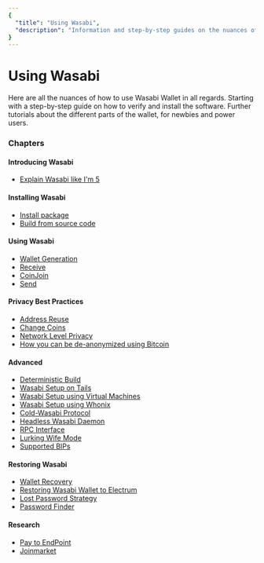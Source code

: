 ```yaml
---
{
  "title": "Using Wasabi",
  "description": "Information and step-by-step guides on the nuances of how to use Wasabi. This is the Wasabi documentation, an archive of knowledge about the open-source, non-custodial and privacy-focused Bitcoin wallet for desktop."
}
---
```


# Using Wasabi

Here are all the nuances of how to use Wasabi Wallet in all regards.
Starting with a step-by-step guide on how to verify and install the software.
Further tutorials about the different parts of the wallet, for newbies and power users.

### Chapters

#### Introducing Wasabi
- [Explain Wasabi like I'm 5](/using-wasabi/ELI5.md)

#### Installing Wasabi
- [Install package](/using-wasabi/InstallPackage.md)
- [Build from source code](/using-wasabi/BuildSource.md)

#### Using Wasabi
- [Wallet Generation](/using-wasabi/WalletGeneration.md)
- [Receive](/using-wasabi/Receive.md)
- [CoinJoin](/using-wasabi/CoinJoin.md)
- [Send](/using-wasabi/Send.md)


#### Privacy Best Practices
- [Address Reuse](/using-wasabi/AddressReuse.md)
- [Change Coins](/using-wasabi/ChangeCoins.md)
- [Network Level Privacy](/using-wasabi/NetworkLevelPrivacy.md)
- [How you can be de-anonymized using Bitcoin](/using-wasabi/Deanonimization.md)

#### Advanced
- [Deterministic Build](/using-wasabi/DeterministicBuild.md)
- [Wasabi Setup on Tails](/using-wasabi/WasabiSetupTails.md)
- [Wasabi Setup using Virtual Machines](/using-wasabi/WasabiSetupVM.md)
- [Wasabi Setup using Whonix](/using-wasabi/WasabiSetupWhonix.md)
- [Cold-Wasabi Protocol](/using-wasabi/ColdWasabi.md)
- [Headless Wasabi Daemon](/using-wasabi/Daemon.md)
- [RPC Interface](/using-wasabi/RPC.md)
- [Lurking Wife Mode](/using-wasabi/LurkingWifeMode.md)
- [Supported BIPs](/using-wasabi/BIPs.md)

#### Restoring Wasabi
- [Wallet Recovery](/using-wasabi/WalletRecovery.md)
- [Restoring Wasabi Wallet to Electrum](/using-wasabi/RestoreElectrum.md)
- [Lost Password Strategy](/using-wasabi/LostPassword.md)
- [Password Finder](/using-wasabi/PasswordFinder.md)

#### Research
- [Pay to EndPoint](/using-wasabi/PayToEndPoint.md)
- [Joinmarket](/using-wasabi/Joinmarket.md)
